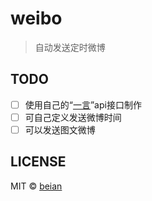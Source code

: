 # weibo
>自动发送定时微博


## TODO

- [ ] 使用自己的“[一言](http://www.bunian.cn/一次一言，为网站增添乐趣.html)”api接口制作
- [ ] 可自己定义发送微博时间
- [ ] 可以发送图文微博

## LICENSE

MIT © [beian](https://github.com/bunian/weibo)
